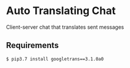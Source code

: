 # Auto Translating Chat
Client-server chat that translates sent messages

## Requirements
```commandline
$ pip3.7 install googletrans==3.1.0a0
```